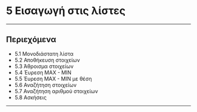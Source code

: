 # 5 Εισαγωγή στις λίστες

---

## Περιεχόμενα

- 5.1 Μονοδιάστατη λίστα
- 5.2 Αποθήκευση στοιχείων
- 5.3 Άθροισμα στοιχείων
- 5.4 Έυρεση MAX - MIN
- 5.5 Έυρεση MAX - MIN με θέση
- 5.6 Αναζήτηση στοιχείων
- 5.7 Αναζήτηση αριθμού στοιχείων
- 5.8 Ασκήσεις

---
